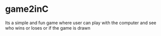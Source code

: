 # game2inC
Its a simple and fun game where user can play with the computer and see who wins or loses or if the game is drawn
